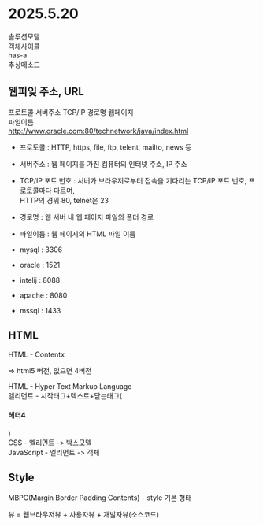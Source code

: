 # 2025.5.20   
솔루션모델  
객체사이클  
has-a  
추상메소드  
  
## 웹피잊 주소, URL  
프로토콜   서버주소   TCP/IP   경로명    웹페이지   
                                       파일이름  
http://www.oracle.com:80/technetwork/java/index.html  
  
- 프로토콜 : HTTP, https, file, ftp, telent, mailto, news 등  
- 서버주소 : 웹 페이지를 가진 컴퓨터의 인터넷 주소, IP 주소  
- TCP/IP 포트 번호 : 서버가 브라우저로부터 접속을 기다리는 TCP/IP 포트 번호, 프로토콜마다 다르며,  
   HTTP의 경위 80, telnet은 23  
- 경로명 : 웹 서버 내 웹 페이지 파일의 폴더 경로  
- 파일이름 : 웹 페이지의 HTML 파일 이름  

- mysql : 3306   
- oracle : 1521      
- intelij : 8088  
- apache : 8080   
- mssql : 1433     

## HTML     
HTML - Contentx     
<!DOCTYPE html>  => html5 버전, 없으면 4버전         
HTML - Hyper Text Markup Language   
엘리먼트 - 시작태그+텍스트+닫는태그( <h4>헤더4</h4>)        
CSS - 엘리먼트 -> 박스모델     
JavaScript - 엘리먼트 -> 객체     
     
## Style     
MBPC(Margin Border Padding Contents) - style 기본 형태         
     
뷰 = 웹브라우저뷰 + 사용자뷰 + 개발자뷰(소스코드)     
     
